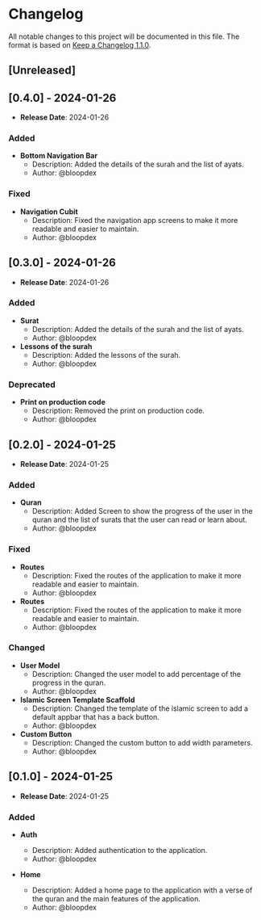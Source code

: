 # Changelog

All notable changes to this project will be documented in this file. The format is based on [Keep a Changelog 1.1.0](https://keepachangelog.com/en/1.1.0/).

## [Unreleased]

## [0.4.0] - 2024-01-26

- **Release Date**: 2024-01-26

### Added

- **Bottom Navigation Bar**
  - Description: Added the details of the surah and the list of ayats.
  - Author: @bloopdex
  
### Fixed

- **Navigation Cubit**
  - Description: Fixed the navigation app screens to make it more readable and easier to maintain.
  - Author: @bloopdex

## [0.3.0] - 2024-01-26

- **Release Date**: 2024-01-26

### Added

- **Surat**
  - Description: Added the details of the surah and the list of ayats.
  - Author: @bloopdex
- **Lessons of the surah**
  - Description: Added the lessons of the surah.
  - Author: @bloopdex

### Deprecated

- **Print on production code**
  - Description: Removed the print on production code.
  - Author: @bloopdex

## [0.2.0] - 2024-01-25

- **Release Date**: 2024-01-25

### Added

- **Quran**
  - Description: Added Screen to show the progress of the user in the quran and the list of surats that the user can read or learn about.
  - Author: @bloopdex

### Fixed

- **Routes**
  - Description: Fixed the routes of the application to make it more readable and easier to maintain.
  - Author: @bloopdex
- **Routes**
  - Description: Fixed the routes of the application to make it more readable and easier to maintain.
  - Author: @bloopdex

### Changed

- **User Model**
  - Description: Changed the user model to add percentage of the progress in the quran.
  - Author: @bloopdex
- **Islamic Screen Template Scaffold**
  - Description: Changed the template of the islamic screen to add a default appbar that has a back button.
  - Author: @bloopdex
- **Custom Button**
  - Description: Changed the custom button to add width parameters.
  - Author: @bloopdex

## [0.1.0] - 2024-01-25

- **Release Date**: 2024-01-25

### Added

- **Auth**
  - Description: Added authentication to the application.
  - Author: @bloopdex

- **Home**
  - Description: Added a home page to the application with a verse of the quran and the main features of the application.
  - Author: @bloopdex
